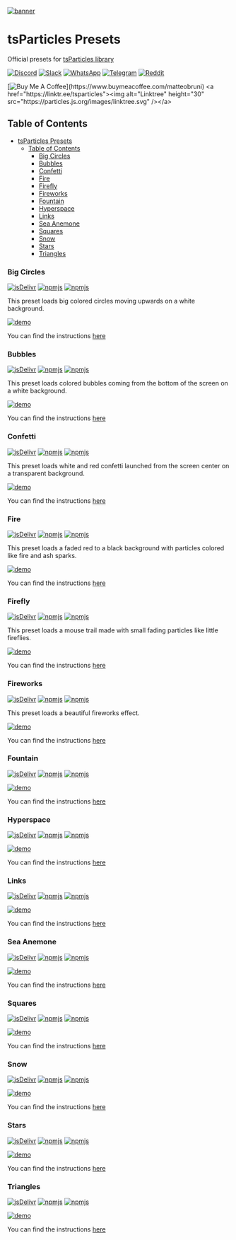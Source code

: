 [![banner](https://particles.js.org/images/banner3.png)](https://particles.js.org)

# tsParticles Presets

Official presets for [tsParticles library](https://github.com/tsparticles/presets)

[![Discord](https://img.shields.io/discord/872061157379301416?label=discord&logo=discord&logoColor=white&style=for-the-badge)](https://discord.gg/hACwv45Hme)
[![Slack](https://particles.js.org/images/slack.png)](https://join.slack.com/t/tsparticles/shared_invite/enQtOTcxNTQxNjQ4NzkxLWE2MTZhZWExMWRmOWI5MTMxNjczOGE1Yjk0MjViYjdkYTUzODM3OTc5MGQ5MjFlODc4MzE0N2Q1OWQxZDc1YzI)
[![WhatsApp](https://particles.js.org/images/WhatsApp.png)](https://chat.whatsapp.com/KQyHc9UEbRc2qlqNQR2J5c)
[![Telegram](https://particles.js.org/images/telegram.png)](https://t.me/tsparticles)
[![Reddit](https://img.shields.io/reddit/subreddit-subscribers/tsParticles?style=for-the-badge)](https://www.reddit.com/r/tsParticles/)

[![Buy Me A Coffee](https://img.buymeacoffee.com/button-api/?text=Buy%20me%20a%20beer&emoji=🍺&slug=matteobruni&button_colour=5F7FFF&font_colour=ffffff&font_family=Arial&outline_colour=000000&coffee_colour=FFDD00")](https://www.buymeacoffee.com/matteobruni) <a href="https://linktr.ee/tsparticles"><img alt="Linktree" height="30" src="https://particles.js.org/images/linktree.svg" /></a>

## Table of Contents

- [tsParticles Presets](#@tsparticles/presets)
  - [Table of Contents](#table-of-contents)
    - [Big Circles](#big-circles)
    - [Bubbles](#bubbles)
    - [Confetti](#confetti)
    - [Fire](#fire)
    - [Firefly](#firefly)
    - [Fireworks](#fireworks)
    - [Fountain](#fountain)
    - [Hyperspace](#hyperspace)
    - [Links](#links)
    - [Sea Anemone](#sea-anemone)
    - [Squares](#squares)
    - [Snow](#snow)
    - [Stars](#stars)
    - [Triangles](#triangles)

### Big Circles

[![jsDelivr](https://data.jsdelivr.com/v1/package/npm/@tsparticles/preset-big-circles/badge)](https://www.jsdelivr.com/package/npm/@tsparticles/preset-big-circles) [![npmjs](https://badge.fury.io/js/@tsparticles/preset-big-circles.svg)](https://www.npmjs.com/package/@tsparticles/preset-big-circles) [![npmjs](https://img.shields.io/npm/dt/@tsparticles/preset-big-circles)](https://www.npmjs.com/package/@tsparticles/preset-big-circles)

This preset loads big colored circles moving upwards on a white background.

[![demo](https://raw.githubusercontent.com/tsparticles/presets/main/presets/bigCircles/images/sample.png)](https://particles.js.org/samples/presets/bigCircles)

You can find the instructions [here](https://github.com/tsparticles/presets/bigCircles#readme)

### Bubbles

[![jsDelivr](https://data.jsdelivr.com/v1/package/npm/@tsparticles/preset-bubbles/badge)](https://www.jsdelivr.com/package/npm/tsparticles) [![npmjs](https://badge.fury.io/js/@tsparticles/preset-bubbles.svg)](https://www.npmjs.com/package/@tsparticles/preset-bubbles) [![npmjs](https://img.shields.io/npm/dt/@tsparticles/preset-bubbles)](https://www.npmjs.com/package/@tsparticles/preset-bubbles)

This preset loads colored bubbles coming from the bottom of the screen on a white background.

[![demo](https://raw.githubusercontent.com/tsparticles/presets/main/presets/bubbles/images/sample.png)](https://particles.js.org/samples/presets/bubbles)

You can find the instructions [here](https://github.com/tsparticles/presets/blob/main/presets/bubbles/README.md)

### Confetti

[![jsDelivr](https://data.jsdelivr.com/v1/package/npm/@tsparticles/preset-confetti/badge)](https://www.jsdelivr.com/package/npm/@tsparticles/preset-confetti) [![npmjs](https://badge.fury.io/js/@tsparticles/preset-confetti.svg)](https://www.npmjs.com/package/@tsparticles/preset-confetti) [![npmjs](https://img.shields.io/npm/dt/@tsparticles/preset-confetti)](https://www.npmjs.com/package/@tsparticles/preset-confetti)

This preset loads white and red confetti launched from the screen center on a transparent background.

[![demo](https://raw.githubusercontent.com/tsparticles/presets/main/presets/confetti/images/sample.png)](https://particles.js.org/samples/presets/confetti)

You can find the instructions [here](https://github.com/tsparticles/presets/blob/main/presets/confetti/README.md)

### Fire

[![jsDelivr](https://data.jsdelivr.com/v1/package/npm/@tsparticles/preset-fire/badge)](https://www.jsdelivr.com/package/npm/@tsparticles/preset-fire) [![npmjs](https://badge.fury.io/js/@tsparticles/preset-fire.svg)](https://www.npmjs.com/package/@tsparticles/preset-fire) [![npmjs](https://img.shields.io/npm/dt/@tsparticles/preset-fire)](https://www.npmjs.com/package/@tsparticles/preset-fire)

This preset loads a faded red to a black background with particles colored like fire and ash sparks.

[![demo](https://raw.githubusercontent.com/tsparticles/presets/main/presets/fire/images/sample.png)](https://particles.js.org/samples/presets/fire)

You can find the instructions [here](https://github.com/tsparticles/presets/blob/main/presets/fire/README.md)

### Firefly

[![jsDelivr](https://data.jsdelivr.com/v1/package/npm/@tsparticles/preset-firefly/badge)](https://www.jsdelivr.com/package/npm/@tsparticles/preset-firefly) [![npmjs](https://badge.fury.io/js/@tsparticles/preset-firefly.svg)](https://www.npmjs.com/package/@tsparticles/preset-firefly) [![npmjs](https://img.shields.io/npm/dt/@tsparticles/preset-firefly)](https://www.npmjs.com/package/@tsparticles/preset-firefly)

This preset loads a mouse trail made with small fading particles like little fireflies.

[![demo](https://raw.githubusercontent.com/tsparticles/presets/main/presets/firefly/images/sample.png)](https://particles.js.org/samples/presets/firefly)

You can find the instructions [here](https://github.com/tsparticles/presets/blob/main/presets/firefly/README.md)

### Fireworks

[![jsDelivr](https://data.jsdelivr.com/v1/package/npm/@tsparticles/preset-fireworks/badge)](https://www.jsdelivr.com/package/npm/@tsparticles/preset-fireworks) [![npmjs](https://badge.fury.io/js/@tsparticles/preset-fireworks.svg)](https://www.npmjs.com/package/@tsparticles/preset-fireworks) [![npmjs](https://img.shields.io/npm/dt/@tsparticles/preset-fireworks)](https://www.npmjs.com/package/@tsparticles/preset-fireworks)

This preset loads a beautiful fireworks effect.

[![demo](https://raw.githubusercontent.com/tsparticles/presets/main/presets/fireworks/images/sample.png)](https://particles.js.org/samples/presets/fireworks)

You can find the instructions [here](https://github.com/tsparticles/presets/blob/main/presets/fireworks/README.md)

### Fountain

[![jsDelivr](https://data.jsdelivr.com/v1/package/npm/@tsparticles/preset-fountain/badge)](https://www.jsdelivr.com/package/npm/@tsparticles/preset-fountain) [![npmjs](https://badge.fury.io/js/@tsparticles/preset-fountain.svg)](https://www.npmjs.com/package/@tsparticles/preset-fountain) [![npmjs](https://img.shields.io/npm/dt/@tsparticles/preset-fountain)](https://www.npmjs.com/package/@tsparticles/preset-fountain)

[![demo](https://raw.githubusercontent.com/tsparticles/presets/main/presets/fountain/images/sample.png)](https://particles.js.org/samples/presets/fountain)

You can find the instructions [here](https://github.com/tsparticles/presets/blob/main/presets/fountain/README.md)

### Hyperspace

[![jsDelivr](https://data.jsdelivr.com/v1/package/npm/@tsparticles/preset-hyperspace/badge)](https://www.jsdelivr.com/package/npm/@tsparticles/preset-hyperpsace) [![npmjs](https://badge.fury.io/js/@tsparticles/preset-hyperspace.svg)](https://www.npmjs.com/package/@tsparticles/preset-hyperspace) [![npmjs](https://img.shields.io/npm/dt/@tsparticles/preset-hyperspace)](https://www.npmjs.com/package/@tsparticles/preset-hyperspace)

[![demo](https://raw.githubusercontent.com/tsparticles/presets/main/presets/hyperspace/images/sample.png)](https://particles.js.org/samples/presets/hyperspace)

You can find the instructions [here](https://github.com/tsparticles/presets/blob/main/presets/hyperspace/README.md)

### Links

[![jsDelivr](https://data.jsdelivr.com/v1/package/npm/@tsparticles/preset-links/badge)](https://www.jsdelivr.com/package/npm/@tsparticles/preset-links) [![npmjs](https://badge.fury.io/js/@tsparticles/preset-links.svg)](https://www.npmjs.com/package/@tsparticles/preset-links) [![npmjs](https://img.shields.io/npm/dt/@tsparticles/preset-links)](https://www.npmjs.com/package/@tsparticles/preset-links)

[![demo](https://raw.githubusercontent.com/tsparticles/presets/main/presets/links/images/sample.png)](https://particles.js.org/samples/presets/links)

You can find the instructions [here](https://github.com/tsparticles/presets/blob/main/presets/links/README.md)

### Sea Anemone

[![jsDelivr](https://data.jsdelivr.com/v1/package/npm/@tsparticles/preset-sea-anemone/badge)](https://www.jsdelivr.com/package/npm/@tsparticles/preset-sea-anemone) [![npmjs](https://badge.fury.io/js/@tsparticles/preset-sea-anemone.svg)](https://www.npmjs.com/package/@tsparticles/preset-sea-anemone) [![npmjs](https://img.shields.io/npm/dt/@tsparticles/preset-sea-anemone)](https://www.npmjs.com/package/@tsparticles/preset-sea-anemone)

[![demo](https://raw.githubusercontent.com/tsparticles/presets/main/presets/seaAnemone/images/sample.png)](https://particles.js.org/samples/presets/seaAnemone)

You can find the instructions [here](https://github.com/tsparticles/presets/blob/main/presets/seaAnemone/README.md)

### Squares

[![jsDelivr](https://data.jsdelivr.com/v1/package/npm/@tsparticles/preset-squares/badge)](https://www.jsdelivr.com/package/npm/@tsparticles/preset-squares) [![npmjs](https://badge.fury.io/js/@tsparticles/preset-squares.svg)](https://www.npmjs.com/package/@tsparticles/preset-squares) [![npmjs](https://img.shields.io/npm/dt/@tsparticles/preset-squares)](https://www.npmjs.com/package/@tsparticles/preset-squares)

[![demo](https://raw.githubusercontent.com/tsparticles/presets/main/presets/squares/images/sample.png)](https://particles.js.org/samples/presets/squares)

You can find the instructions [here](https://github.com/tsparticles/presets/blob/main/presets/squares/README.md)

### Snow

[![jsDelivr](https://data.jsdelivr.com/v1/package/npm/@tsparticles/preset-snow/badge)](https://www.jsdelivr.com/package/npm/@tsparticles/preset-snow) [![npmjs](https://badge.fury.io/js/@tsparticles/preset-snow.svg)](https://www.npmjs.com/package/@tsparticles/preset-snow) [![npmjs](https://img.shields.io/npm/dt/@tsparticles/preset-snow)](https://www.npmjs.com/package/@tsparticles/preset-snow)

[![demo](https://raw.githubusercontent.com/tsparticles/presets/main/presets/snow/images/sample.png)](https://particles.js.org/samples/presets/snow)

You can find the instructions [here](https://github.com/tsparticles/presets/blob/main/presets/snow/README.md)

### Stars

[![jsDelivr](https://data.jsdelivr.com/v1/package/npm/@tsparticles/preset-stars/badge)](https://www.jsdelivr.com/package/npm/@tsparticles/preset-stars) [![npmjs](https://badge.fury.io/js/@tsparticles/preset-stars.svg)](https://www.npmjs.com/package/@tsparticles/preset-stars) [![npmjs](https://img.shields.io/npm/dt/@tsparticles/preset-stars)](https://www.npmjs.com/package/@tsparticles/preset-stars)

[![demo](https://raw.githubusercontent.com/tsparticles/presets/main/presets/stars/images/sample.png)](https://particles.js.org/samples/presets/stars)

You can find the instructions [here](https://github.com/tsparticles/presets/blob/main/presets/stars/README.md)

### Triangles

[![jsDelivr](https://data.jsdelivr.com/v1/package/npm/@tsparticles/preset-triangles/badge?style=for-the-badge)](https://www.jsdelivr.com/package/npm/@tsparticles/preset-triangles) [![npmjs](https://badge.fury.io/js/@tsparticles/preset-triangles.svg)](https://www.npmjs.com/package/@tsparticles/preset-triangles) [![npmjs](https://img.shields.io/npm/dt/@tsparticles/preset-triangles)](https://www.npmjs.com/package/@tsparticles/preset-triangles)

[![demo](https://raw.githubusercontent.com/tsparticles/presets/main/presets/triangles/images/sample.png)](https://particles.js.org/samples/presets/triangles)

You can find the instructions [here](https://github.com/tsparticles/presets/blob/main/presets/triangles/README.md)
